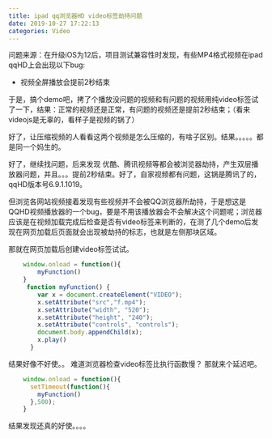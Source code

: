 ```yaml
---
title: ipad qq浏览器HD video标签劫持问题
date: 2019-10-27 17:22:13
categories: Video
---
```

问题来源：在升级iOS为12后，项目测试兼容性时发现，有些MP4格式视频在ipad qqHD上会出现以下bug:

* 视频全屏播放会提前2秒结束

于是，搞个demo吧，拷了个播放没问题的视频和有问题的视频用纯video标签试了一下，结果：正常的视频还是正常，有问题的视频还是提前2秒结束；（看来videojs是无辜的，看样子是视频的锅了）

好了，让压缩视频的人看看这两个视频是怎么压缩的，有啥子区别。结果。。。。。都是同一个妈生的。

好了，继续找问题，后来发现 优酷、腾讯视频等都会被浏览器劫持，产生双层播放器问题，并且。。。提前2秒结束。好了，自家视频都有问题，这锅是腾讯了的，qqHD版本号6.9.1.1019。



但浏览各网站视频接着发现有些视频并不会被QQ浏览器所劫持，于是想这是QQHD视频播放器的一个bug，要是不用该播放器会不会解决这个问题呢；浏览器应该是在视频加载完成后检查是否有video标签来判断的，在测了几个demo后发现在网页加载后页面就会出现被劫持的标志，也就是左侧那块区域。
<!--more-->
那就在网页加载后创建video标签试试。
```JavaScript
	window.onload = function(){
		myFunction()
	}
     function myFunction() {
        var x = document.createElement("VIDEO");
        x.setAttribute("src","f.mp4");
        x.setAttribute("width", "520");
        x.setAttribute("height", "240");
        x.setAttribute("controls", "controls");
        document.body.appendChild(x);
        x.play()
      }
```
结果好像不好使。。
难道浏览器检查video标签比执行函数慢？
那就来个延迟吧。
```JavaScript
	window.onload = function(){
	  setTimeout(function(){
	    myFunction()
	  },500);
	}
```
结果发现还真的好使。。。。

